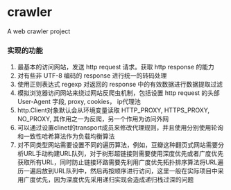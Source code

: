 # crawler
A web crawler project

### 实现的功能
1. 最基本的访问网站，发送 http request 请求。获取 http response 的能力
2. 对有些非 UTF-8 编码的 response 进行统一的转码处理
3. 使用正则表达式 regexp 对返回的 response 中的有效数据进行数据提取过滤
4. 模拟浏览器访问网站来绕过网站反爬虫机制，包括设置 http request 的头部 User-Agent 字段, proxy, cookies， ip代理池
5. http.Client对象默认会从环境变量读取 HTTP_PROXY, HTTPS_PROXY, NO_PROXY, 其作用之一为反爬，另一个作用为访问外网
6. 可以通过设置clinet的transport成员来修改代理规则，并且使用分别使用轮询和一致性哈希算法作为负载均衡算法
7. 对不同类型网站需要设置不同的遍历算法，例如，豆瓣这种翻页式网站需要分析URL手动构建URL队列，对于树形超链接则需要使用深度优先或者广度优先获取所有URL，同时防止链接环路需要先利用广度优先拓扑排序算法将URL遍历一遍后放到URL队列中，然后再按顺序进行访问，这里一般在实际项目中采用广度优先，因为深度优先采用递归实现会造成递归栈过深的问题
